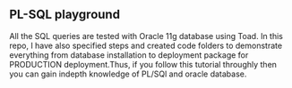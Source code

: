 ## PL-SQL playground 
All the SQL queries are tested with Oracle 11g database using Toad.  In this repo, I have also specified steps and created code folders to demonstrate everything from database installation to deployment package for PRODUCTION deployment.Thus, if you follow this tutorial throughly then you can gain indepth knowledge of PL/SQl and oracle database. 
